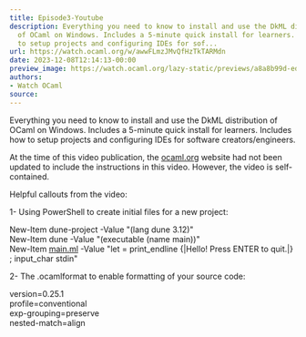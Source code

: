 ```yaml
---
title: Episode3-Youtube
description: Everything you need to know to install and use the DkML distribution
  of OCaml on Windows. Includes a 5-minute quick install for learners. Includes how
  to setup projects and configuring IDEs for sof...
url: https://watch.ocaml.org/w/awwFLmzJMvQfHzTkTARMdn
date: 2023-12-08T12:14:13-00:00
preview_image: https://watch.ocaml.org/lazy-static/previews/a8a8b99d-ed5a-4526-81a1-9cff0aad49b1.jpg
authors:
- Watch OCaml
source:
---
```


<p>Everything you need to know to install and use the DkML distribution of OCaml on Windows. Includes a 5-minute quick install for learners. Includes how to setup projects and configuring IDEs for software creators/engineers.</p>
<p>At the time of this video publication, the <a href="http://ocaml.org" target="_blank" rel="noopener noreferrer">ocaml.org</a> website had not been updated to include the instructions in this video. However, the video is self-contained.</p>
<p>Helpful callouts from the video:</p>
<p>1- Using PowerShell to create initial files for a new project:</p>
<p>New-Item dune-project -Value &quot;(lang dune 3.12)&quot;<br/>
New-Item dune -Value &quot;(executable (name main))&quot;<br/>
New-Item <a href="http://main.ml" target="_blank" rel="noopener noreferrer">main.ml</a> -Value &quot;let = print_endline {|Hello! Press ENTER to quit.|} ; input_char stdin&quot;</p>
<p>2- The .ocamlformat to enable formatting of your source code:</p>
<p>version=0.25.1<br/>
profile=conventional<br/>
exp-grouping=preserve<br/>
nested-match=align</p>

